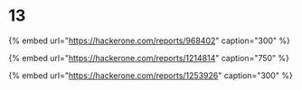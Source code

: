 # 13

{% embed url="https://hackerone.com/reports/968402" caption="300" %}

{% embed url="https://hackerone.com/reports/1214814" caption="750" %}

{% embed url="https://hackerone.com/reports/1253926" caption="300" %}



